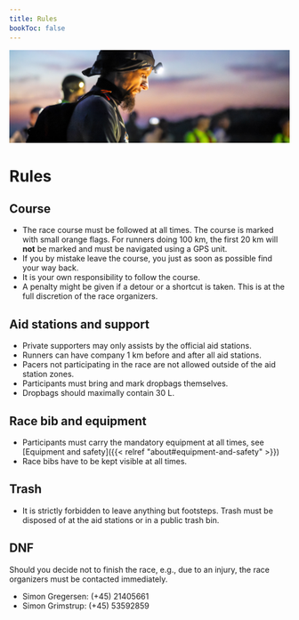 ```yaml
---
title: Rules
bookToc: false
---
```


![banner](/images/banner6.jpg)

# Rules

## Course

- The race course must be followed at all times. The course is marked with small orange flags.  For
  runners doing 100 km, the first 20 km will **not** be marked and must be navigated using a GPS
  unit.
- If you by mistake leave the course, you just as soon as possible find your way back.
- It is your own responsibility to follow the course.
- A penalty might be given if a detour or a shortcut is taken. This is at the full discretion of the race organizers.

## Aid stations and support

- Private supporters may only assists by the official aid stations.
- Runners can have company 1 km before and after all aid stations.
- Pacers not participating in the race are not allowed outside of the aid station zones.
- Participants must bring and mark dropbags themselves.
- Dropbags should maximally contain 30 L.

## Race bib and equipment
- Participants must carry the mandatory equipment at all times, see [Equipment and safety]({{<
  relref "about#equipment-and-safety" >}})
- Race bibs have to be kept visible at all times.

## Trash

- It is strictly forbidden to leave anything but footsteps. Trash must be disposed of at the aid stations or in a public trash bin.

## DNF

Should you decide not to finish the race, e.g., due to an injury, the race organizers must be
contacted immediately.

- Simon Gregersen: (+45) 21405661
- Simon Grimstrup: (+45) 53592859
